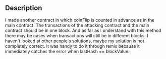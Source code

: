 ## Description
I made another contract in which coinFlip is counted in advance as in the main contract. The transactions of the attacking contract and the main contract should be in one block. And as far as I understand with this method there may be cases when transactions will still be in different blocks. I haven't looked at other people's solutions, maybe my solution is not completely correct. 
It was handy to do it through remix because it immediately catches the error when lastHash == blockValue.
